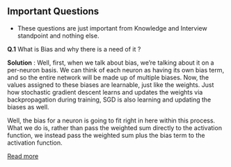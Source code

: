 ## Important Questions

- These questions are just important from Knowledge and Interview standpoint and nothing else.

**Q.1** What is Bias and why there is a need of it ?

**Solution** : 
Well, first, when we talk about bias, we’re talking about it on a per-neuron basis.
We can think of each neuron as having its own bias term, and so the entire network 
will be made up of multiple biases. Now, the values assigned to these biases are 
learnable, just like the weights. Just how stochastic gradient descent learns and
updates the weights via backpropagation during training, SGD is also learning and
updating the biases as well.

Well, the bias for a neuron is going to fit right in here within this process. 
What we do is, rather than pass the weighted sum directly to the activation function,
we instead pass the weighted sum plus the bias term to the activation function.

[Read more](https://deeplizard.com/learn/video/HetFihsXSys)
